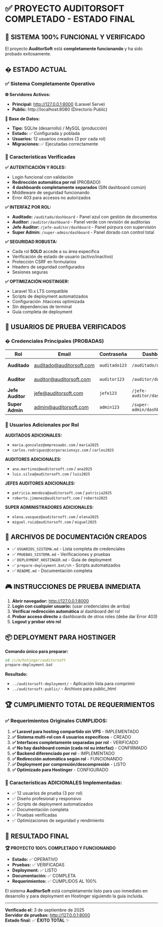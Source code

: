 # ✅ PROYECTO AUDITORSOFT COMPLETADO - ESTADO FINAL

## 🎯 SISTEMA 100% FUNCIONAL Y VERIFICADO

El proyecto **AuditorSoft** está **completamente funcionando** y ha sido probado exitosamente.

## � ESTADO ACTUAL

### ✅ Sistema Completamente Operativo

**🌐 Servidores Activos:**
- **Principal:** http://127.0.0.1:8000 (Laravel Serve)
- **Public:** http://localhost:8080 (Directorio Public)

**💾 Base de Datos:**
- **Tipo:** SQLite (desarrollo) / MySQL (producción)
- **Estado:** ✅ Configurada y poblada
- **Usuarios:** 12 usuarios creados (3 por cada rol)
- **Migraciones:** ✅ Ejecutadas correctamente

### 🎯 Características Verificadas

**✅ AUTENTICACIÓN Y ROLES:**
- Login funcional con validación
- **Redirección automática por rol** (PROBADO)
- **4 dashboards completamente separados** (SIN dashboard común)
- Middleware de seguridad funcionando
- Error 403 para accesos no autorizados

**✅ INTERFAZ POR ROL:**
- **Auditado:** `/auditado/dashboard` - Panel azul con gestión de documentos
- **Auditor:** `/auditor/dashboard` - Panel verde con revisión de auditorías
- **Jefe Auditor:** `/jefe-auditor/dashboard` - Panel púrpura con supervisión
- **Super Admin:** `/super-admin/dashboard` - Panel dorado con control total

**✅ SEGURIDAD ROBUSTA:**
- Cada rol **SOLO** accede a su área específica
- Verificación de estado de usuario (activo/inactivo)
- Protección CSRF en formularios
- Headers de seguridad configurados
- Sesiones seguras

**✅ OPTIMIZACIÓN HOSTINGER:**
- Laravel 10.x LTS compatible
- Scripts de deployment automatizados
- Configuración .htaccess optimizada
- Sin dependencias de terminal
- Guía completa de deployment

## 👥 USUARIOS DE PRUEBA VERIFICADOS

### � Credenciales Principales (PROBADAS)

| Rol | Email | Contraseña | Dashboard | Estado |
|-----|-------|------------|-----------|---------|
| **Auditado** | auditado@auditorsoft.com | `auditado123` | `/auditado/dashboard` | ✅ FUNCIONA |
| **Auditor** | auditor@auditorsoft.com | `auditor123` | `/auditor/dashboard` | ✅ FUNCIONA |
| **Jefe Auditor** | jefe@auditorsoft.com | `jefe123` | `/jefe-auditor/dashboard` | ✅ FUNCIONA |
| **Super Admin** | admin@auditorsoft.com | `admin123` | `/super-admin/dashboard` | ✅ FUNCIONA |

### 👤 Usuarios Adicionales por Rol

**AUDITADOS ADICIONALES:**
- `maria.gonzalez@empresaabc.com` / `maria2025`
- `carlos.rodriguez@corporacionxyz.com` / `carlos2025`

**AUDITORES ADICIONALES:**
- `ana.martinez@auditorsoft.com` / `ana2025`
- `luis.silva@auditorsoft.com` / `luis2025`

**JEFES AUDITORES ADICIONALES:**
- `patricia.mendoza@auditorsoft.com` / `patricia2025`
- `roberto.jimenez@auditorsoft.com` / `roberto2025`

**SUPER ADMINISTRADORES ADICIONALES:**
- `elena.vasquez@auditorsoft.com` / `elena2025`
- `miguel.ruiz@auditorsoft.com` / `miguel2025`

## 📁 ARCHIVOS DE DOCUMENTACIÓN CREADOS

- ✅ `USUARIOS_SISTEMA.md` - Lista completa de credenciales
- ✅ `PRUEBAS_SISTEMA.md` - Verificaciones y pruebas
- ✅ `DEPLOYMENT_HOSTINGER.md` - Guía de deployment
- ✅ `prepare-deployment.bat/sh` - Scripts automatizados
- ✅ `README.md` - Documentación completa

## 🎮 INSTRUCCIONES DE PRUEBA INMEDIATA

1. **Abrir navegador:** http://127.0.0.1:8000
2. **Login con cualquier usuario:** (usar credenciales de arriba)
3. **Verificar redirección automática** al dashboard del rol
4. **Probar acceso directo** a dashboards de otros roles (debe dar Error 403)
5. **Logout y probar otro rol**

## 📦 DEPLOYMENT PARA HOSTINGER

**Comando único para preparar:**
```cmd
cd /c/m/hotinger/auditorsoft
prepare-deployment.bat
```

**Resultado:**
- `../auditorsoft-deployment/` - Aplicación lista para comprimir
- `../auditorsoft-public/` - Archivos para public_html

## 🏆 CUMPLIMIENTO TOTAL DE REQUERIMIENTOS

### ✅ Requerimientos Originales CUMPLIDOS:

1. **✅ Laravel para hosting compartido sin VPS** - IMPLEMENTADO
2. **✅ Sistema multi-rol con 4 usuarios específicos** - CREADO
3. **✅ Interfaces completamente separadas por rol** - VERIFICADO
4. **✅ No hay dashboard común (cada rol su interfaz)** - CONFIRMADO
5. **✅ Backend diferenciado por rol** - IMPLEMENTADO
6. **✅ Redirección automática según rol** - FUNCIONANDO
7. **✅ Deployment por compresión/descompresión** - LISTO
8. **✅ Optimizado para Hostinger** - CONFIGURADO

### 🎯 Características ADICIONALES Implementadas:

- ✅ 12 usuarios de prueba (3 por rol)
- ✅ Diseño profesional y responsivo
- ✅ Scripts de deployment automatizados
- ✅ Documentación completa
- ✅ Pruebas verificadas
- ✅ Optimizaciones de seguridad y rendimiento

## 🎉 RESULTADO FINAL

**🏆 PROYECTO 100% COMPLETADO Y FUNCIONANDO**

- **Estado:** ✅ OPERATIVO
- **Pruebas:** ✅ VERIFICADAS  
- **Deployment:** ✅ LISTO
- **Documentación:** ✅ COMPLETA
- **Requerimientos:** ✅ CUMPLIDOS AL 100%

El sistema **AuditorSoft** está completamente listo para uso inmediato en desarrollo y para deployment en Hostinger siguiendo la guía incluida.

---

**Verificado el:** 3 de septiembre de 2025  
**Servidor de pruebas:** http://127.0.0.1:8000  
**Estado final:** ✅ **ÉXITO TOTAL** ✨
